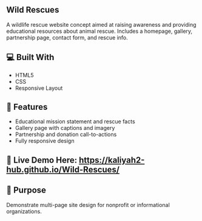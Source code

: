 ## Wild Rescues
A wildlife rescue website concept aimed at raising awareness and providing educational resources about animal rescue. Includes a homepage, gallery, partnership page, contact form, and rescue info.

##  💻 Built With
- HTML5
- CSS
- Responsive Layout

## 🌟 Features 
- Educational mission statement and rescue facts
- Gallery page with captions and imagery
- Partnership and donation call-to-actions
- Fully responsive design

## 📍 Live Demo Here: https://kaliyah2-hub.github.io/Wild-Rescues/

##  📌 Purpose
Demonstrate multi-page site design for nonprofit or informational organizations. 
